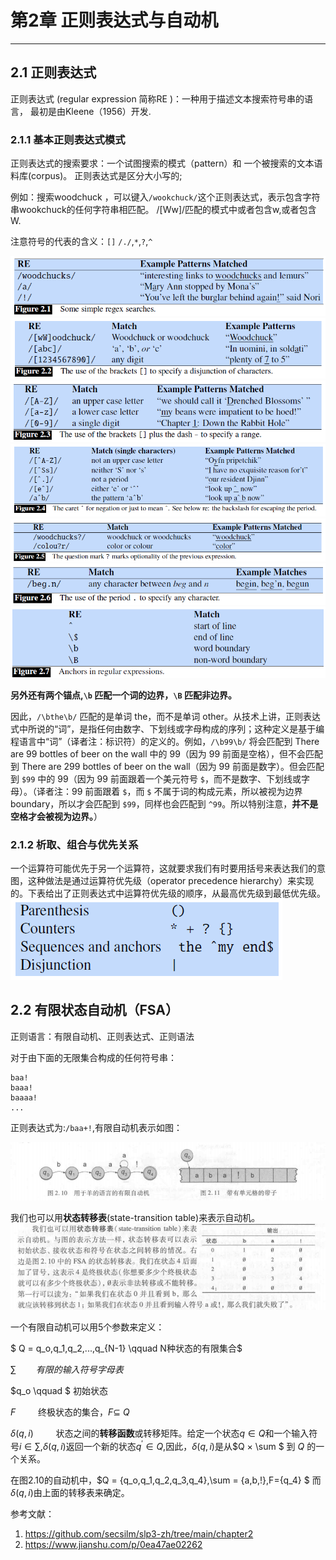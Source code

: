 # 第2章 正则表达式与自动机
---



## 2.1 正则表达式 

正则表达式 (regular expression 简称RE )：一种用于描述文本搜索符号串的语言， 最初是由Kleene（1956）开发.


### 2.1.1 基本正则表达式模式 

正则表达式的搜索要求：一个试图搜索的模式（pattern）和 一个被搜索的文本语料库(corpus)。 正则表达式是区分大小写的;

例如：搜索woodchuck ，可以键入`/wookchuck/`这个正则表达式，表示包含字符串wookchuck的任何字符串相匹配。 /[Ww]/匹配的模式中或者包含w,或者包含W.

注意符号的代表的含义：`[]` `/./`,`*`,`?`,`^` 

![img.png](img.png)
![img_1.png](img_1.png)
![img_2.png](img_2.png)
![img_3.png](img_3.png)
![img_4.png](img_4.png)
![img_5.png](img_5.png)
![img_6.png](img_6.png)

**另外还有两个锚点,`\b` 匹配一个词的边界，`\B` 匹配非边界。**

因此，`/\bthe\b/` 匹配的是单词 the，而不是单词 other。从技术上讲，正则表达式中所说的“词”，是指任何由数字、下划线或字母构成的序列；这种定义是基于编程语言中“词”（译者注：标识符）的定义的。例如，`/\b99\b/` 将会匹配到 There are 99 bottles of beer on the wall 中的 99（因为 99 前面是空格），但不会匹配到 There are 299 bottles of beer on the wall（因为 99 前面是数字）。但会匹配到 `$99` 中的 99（因为 99 前面跟着一个美元符号 `$`，而不是数字、下划线或字母）。（译者注：99 前面跟着 `$`，而 `$` 不属于词的构成元素，所以被视为边界 boundary，所以才会匹配到 `$99`，同样也会匹配到 `^99`。所以特别注意，**并不是空格才会被视为边界。**）

### 2.1.2 析取、组合与优先关系 

一个运算符可能优先于另一个运算符，这就要求我们有时要用括号来表达我们的意图，这种做法是通过运算符优先级（operator precedence hierarchy）来实现的。下表给出了正则表达式中运算符优先级的顺序，从最高优先级到最低优先级。
![img_7.png](img_7.png)


## 2.2 有限状态自动机（FSA）

正则语言：有限自动机、正则表达式、正则语法



对于由下面的无限集合构成的任何符号串：

```
baa!
baaa!
baaaa!
...
```



正则表达式为:`/baa+!`,有限自动机表示如图：

![img_8.png](img_8.png)

我们也可以用**状态转移表**(state-transition table)来表示自动机。
![img_9.png](img_9.png)

一个有限自动机可以用5个参数来定义：

$ Q = q_o,q_1,q_2,...,q_{N-1}   \qquad  N种状态的有限集合$

$\sum \qquad 有限的输入符号字母表$

$q_o \qquad $ 初始状态

$F \qquad$ 终极状态的集合，$F\subseteq\ Q$

$\delta(q,i) \qquad$ 状态之间的**转移函数**或转移矩阵。给定一个状态$q\in Q$和一个输入符号$i \in \sum,\delta(q,i)$返回一个新的状态$q^{'} \in Q$,因此，$\delta(q,i)$是从$Q × \sum $ 到 $Q$ 的一个关系。

在图2.10的自动机中，$Q = {q_o,q_1,q_2,q_3,q_4},\sum = {a,b,!},F={q_4} $ 而$\delta(q,i)$由上面的转移表来确定。



参考文献：

1. https://github.com/secsilm/slp3-zh/tree/main/chapter2
1. https://www.jianshu.com/p/0ea47ae02262

